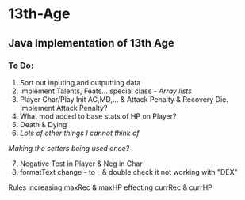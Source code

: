 # 13th-Age
## Java Implementation of 13th Age

### To Do:

1. Sort out inputing and outputting data
2. Implement Talents, Feats... special class - _Array lists_
3. Player Char/Play Init AC,MD,... & Attack Penalty & Recovery Die. Implement Attack Penalty?
4. What mod added to base stats of HP on Player?
5. Death & Dying
6. _Lots of other things I cannot think of_

_Making the setters being used once?_


7. Negative Test in Player & Neg in Char
8. formatText change - to _ & double check it not working with "DEX"

Rules increasing maxRec & maxHP effecting currRec & currHP